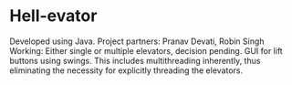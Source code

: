 # Hell-evator
Developed using Java.
Project partners: Pranav Devati, Robin Singh
Working:
Either single or multiple elevators, decision pending.
GUI for lift buttons using swings. This includes multithreading inherently, thus eliminating the necessity for explicitly threading the elevators.
